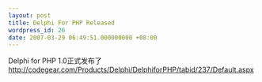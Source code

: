 ```yaml
---
layout: post
title: Delphi For PHP Released
wordpress_id: 26
date: 2007-03-29 06:49:51.000000000 +08:00
---
```

Delphi for PHP 1.0正式发布了
http://codegear.com/Products/Delphi/DelphiforPHP/tabid/237/Default.aspx
